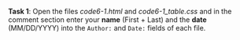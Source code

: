 **Task 1**: Open the files _code6-1.html_ and _code6-1_table.css_ and in the comment section enter your **name** (First + Last) and the **date** (MM/DD/YYYY) into the `Author:` and `Date:` fields of each file.
